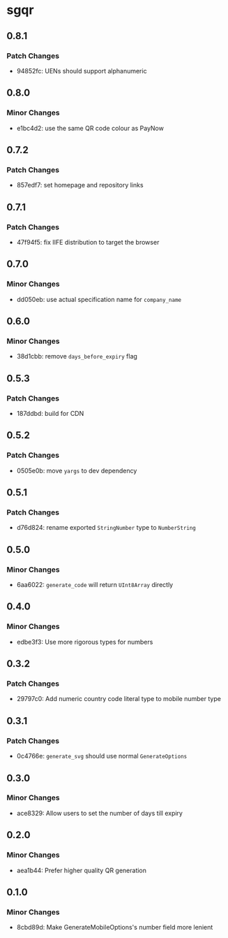 # sgqr

## 0.8.1

### Patch Changes

- 94852fc: UENs should support alphanumeric

## 0.8.0

### Minor Changes

- e1bc4d2: use the same QR code colour as PayNow

## 0.7.2

### Patch Changes

- 857edf7: set homepage and repository links

## 0.7.1

### Patch Changes

- 47f94f5: fix IIFE distribution to target the browser

## 0.7.0

### Minor Changes

- dd050eb: use actual specification name for `company_name`

## 0.6.0

### Minor Changes

- 38d1cbb: remove `days_before_expiry` flag

## 0.5.3

### Patch Changes

- 187ddbd: build for CDN

## 0.5.2

### Patch Changes

- 0505e0b: move `yargs` to dev dependency

## 0.5.1

### Patch Changes

- d76d824: rename exported `StringNumber` type to `NumberString`

## 0.5.0

### Minor Changes

- 6aa6022: `generate_code` will return `UInt8Array` directly

## 0.4.0

### Minor Changes

- edbe3f3: Use more rigorous types for numbers

## 0.3.2

### Patch Changes

- 29797c0: Add numeric country code literal type to mobile number type

## 0.3.1

### Patch Changes

- 0c4766e: `generate_svg` should use normal `GenerateOptions`

## 0.3.0

### Minor Changes

- ace8329: Allow users to set the number of days till expiry

## 0.2.0

### Minor Changes

- aea1b44: Prefer higher quality QR generation

## 0.1.0

### Minor Changes

- 8cbd89d: Make GenerateMobileOptions's number field more lenient
